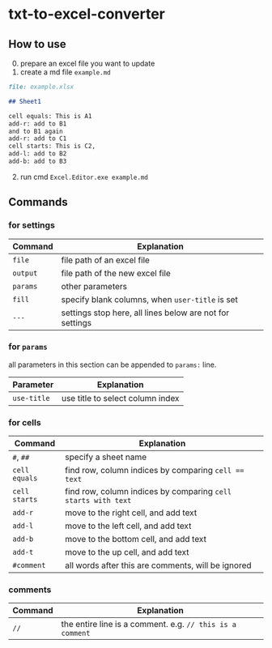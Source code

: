 # txt-to-excel-converter

## How to use

0. prepare an excel file you want to update
1. create a md file `example.md`

```md
file: example.xlsx

## Sheet1

cell equals: This is A1
add-r: add to B1
and to B1 again
add-r: add to C1
cell starts: This is C2,
add-l: add to B2
add-b: add to B3
```

2. run cmd `Excel.Editor.exe example.md`

## Commands

### for settings

|Command|Explanation|
|---|---|
|`file`|file path of an excel file|
|`output`|file path of the new excel file|
|`params`|other parameters|
|`fill`|specify blank columns, when `user-title` is set|
|`---`|settings stop here, all lines below are not for settings|

### for `params`

all parameters in this section can be appended to `params:` line.

|Parameter|Explanation|
|---|---|
|`use-title`|use title to select column index|

### for cells

|Command|Explanation|
|---|---|
|`#`, `##`|specify a sheet name|
|`cell equals`|find row, column indices by comparing `cell == text`|
|`cell starts`|find row, column indices by comparing `cell starts with text`|
|`add-r`|move to the right cell, and add text|
|`add-l`|move to the left cell, and add text|
|`add-b`|move to the bottom cell, and add text|
|`add-t`|move to the up cell, and add text|
|`#comment`|all words after this are comments, will be ignored|

### comments

|Command|Explanation|
|---|---|
|`//`|the entire line is a comment. e.g. `// this is a comment`|
